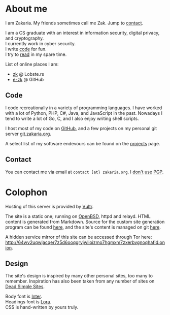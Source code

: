 # About me

I am Zakaria. My friends sometimes call me Zak. Jump to [contact](#contact).

I am a CS graduate with an interest in information security, digital privacy, and cryptography.  
I currently work in cyber security.  
I write [code](#code) for fun.  
I try to [read](/bookshelf/ "link to my bookshelf") in my spare time.  

List of online places I am:
- [zk](https://lobste.rs/u/zk) @ Lobste.rs
- [e-zk](https://github.com/e-zk/) @ GitHub

## Code

I code recreationally in a variety of programming languages. I have worked with a lot of Python, PHP, C#, Java, and JavaScript in the past. Nowadays I tend to write a lot of Go, C, and I also enjoy writing shell scripts.

I host most of my code on [GitHub](https://github.com/e-zk/ "link to my GitHub"), and a few projects 
on my personal git server [git.zakaria.org](https://git.zakaria.org/ "link to my personal git server").

A select list of my software endevours can be found on the [projects](/projects.html) page.

## Contact

You can contact me via email at `contact [at} zakaria.org`. I [don't](https://blog.cryptographyengineering.com/2014/08/13/whats-matter-with-pgp/) [use](https://efail.de/) [PGP](https://latacora.singles/2019/07/16/the-pgp-problem.html).  

# Colophon

Hosting of this server is provided by [Vultr](https://vultr.com/).

The site is a static one; running on [OpenBSD](https://openbsd.org/), httpd and relayd. HTML content is generated from Markdown. Source for the custom site generation program can be found [here](https://github.com/e-zk/site-gen "site generator"), and the site's content is managed on git [here](https://github.com/e-zk/site "site content").

A hidden service mirror of this site can be accessed through Tor here: http://64wv2uqwjacqer7z5d6ooqgrvjwlioizmo7hgmxm7zxerbvgnoqhafid.onion.

## Design

The site's design is inspired by many other personal sites, too many to remember. Inspiration has also been taken from any number of sites on [Dead Simple Sites](https://deadsimplesites.com/).

Body font is [Inter](https://rsms.me/inter/).  
Headings font is [Lora](https://github.com/cyrealtype/Lora-Cyrillic).  
CSS is hand-written by yours truly.


